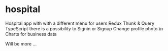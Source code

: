 # hospital
Hospital app with 
with a different menu for users
Redux Thunk & Query 
TypeScript 
there is a possibility to Signin or Signup 
Change profile photo \n
Charts for business data 


Will be more ... 
